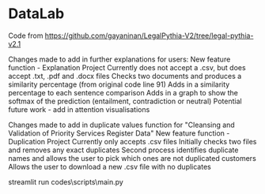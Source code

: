 # DataLab

Code from https://github.com/gayaninan/LegalPythia-V2/tree/legal-pythia-v2.1 

Changes made to add in further explanations for users:
    New feature function - Explanation Project
        Currently does not accept a .csv, but does accept .txt, .pdf and .docx files 
        Checks two documents and produces a similarity percentage (from original code line 91)
        Adds in a similarity percentage to each sentence comparison
        Adds in a graph to show the softmax of the prediction (entailment, contradiction or neutral)
    Potential future work - add in attention visualisations

Changes made to add in duplicate values function for "Cleansing and Validation of Priority Services Register Data"
    New feature function - Duplication Project
        Currently only accepts .csv files
        Initially checks two files and removes any exact duplicates
        Second process identifies duplicate names and allows the user to pick which ones are not duplicated customers
        Allows the user to download a new .csv file with no duplicates



streamlit run codes\scripts\main.py
